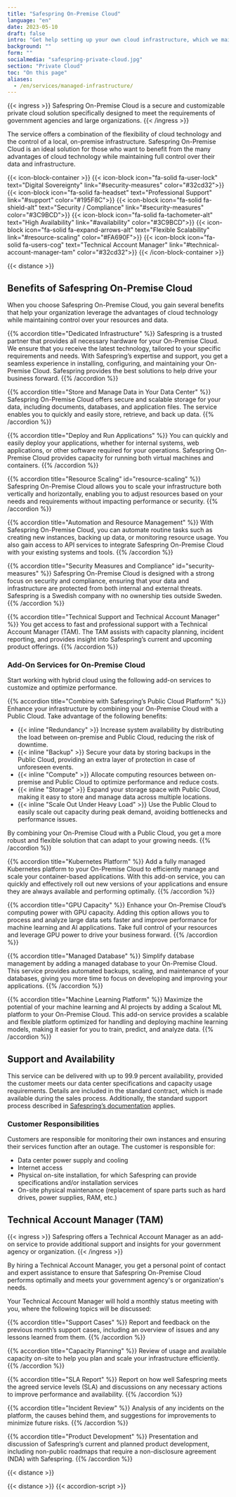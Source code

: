 ```yaml
---
title: "Safespring On-Premise Cloud"
language: "en"
date: 2023-05-10
draft: false
intro: "Get help setting up your own cloud infrastructure, which we maintain. This way, you get the power of the cloud—in your own data center."
background: ""
form: ""
socialmedia: "safespring-private-cloud.jpg"
section: "Private Cloud"
toc: "On this page"
aliases:
  - /en/services/managed-infrastructure/
---
```


{{< ingress >}}
Safespring On-Premise Cloud is a secure and customizable private cloud solution specifically designed to meet the requirements of government agencies and large organizations.
{{< /ingress >}}

The service offers a combination of the flexibility of cloud technology and the control of a local, on-premise infrastructure. Safespring On-Premise Cloud is an ideal solution for those who want to benefit from the many advantages of cloud technology while maintaining full control over their data and infrastructure.

{{< icon-block-container >}}
{{< icon-block icon="fa-solid fa-user-lock" text="Digital Sovereignty" link="#security-measures" color="#32cd32">}}
{{< icon-block icon="fa-solid fa-headset" text="Professional Support" link="#support" color="#195F8C">}}
{{< icon-block icon="fa-solid fa-shield-alt" text="Security / Compliance" link="#security-measures" color="#3C9BCD">}}
{{< icon-block icon="fa-solid fa-tachometer-alt" text="High Availability" link="#availability" color="#3C9BCD">}}
{{< icon-block icon="fa-solid fa-expand-arrows-alt" text="Flexible Scalability" link="#resource-scaling" color="#FA690F">}}
{{< icon-block icon="fa-solid fa-users-cog" text="Technical Account Manager" link="#technical-account-manager-tam" color="#32cd32">}}
{{< /icon-block-container >}}

{{< distance >}}

## Benefits of Safespring On-Premise Cloud

When you choose Safespring On-Premise Cloud, you gain several benefits that help your organization leverage the advantages of cloud technology while maintaining control over your resources and data.

{{% accordion title="Dedicated Infrastructure" %}}
Safespring is a trusted partner that provides all necessary hardware for your On-Premise Cloud. We ensure that you receive the latest technology, tailored to your specific requirements and needs. With Safespring’s expertise and support, you get a seamless experience in installing, configuring, and maintaining your On-Premise Cloud. Safespring provides the best solutions to help drive your business forward.
{{% /accordion %}}

{{% accordion title="Store and Manage Data in Your Data Center" %}}
Safespring On-Premise Cloud offers secure and scalable storage for your data, including documents, databases, and application files. The service enables you to quickly and easily store, retrieve, and back up data.
{{% /accordion %}}

{{% accordion title="Deploy and Run Applications" %}}
You can quickly and easily deploy your applications, whether for internal systems, web applications, or other software required for your operations. Safespring On-Premise Cloud provides capacity for running both virtual machines and containers.
{{% /accordion %}}

{{% accordion title="Resource Scaling" id="resource-scaling" %}}
Safespring On-Premise Cloud allows you to scale your infrastructure both vertically and horizontally, enabling you to adjust resources based on your needs and requirements without impacting performance or security.
{{% /accordion %}}

{{% accordion title="Automation and Resource Management" %}}
With Safespring On-Premise Cloud, you can automate routine tasks such as creating new instances, backing up data, or monitoring resource usage. You also gain access to API services to integrate Safespring On-Premise Cloud with your existing systems and tools.
{{% /accordion %}}

{{% accordion title="Security Measures and Compliance" id="security-measures" %}}
Safespring On-Premise Cloud is designed with a strong focus on security and compliance, ensuring that your data and infrastructure are protected from both internal and external threats. Safespring is a Swedish company with no ownership ties outside Sweden.
{{% /accordion %}}

{{% accordion title="Technical Support and Technical Account Manager" %}}
You get access to fast and professional support with a Technical Account Manager (TAM). The TAM assists with capacity planning, incident reporting, and provides insight into Safespring’s current and upcoming product offerings.
{{% /accordion %}}

### Add-On Services for On-Premise Cloud

Start working with hybrid cloud using the following add-on services to customize and optimize performance.

{{% accordion title="Combine with Safespring’s Public Cloud Platform" %}}
Enhance your infrastructure by combining your On-Premise Cloud with a Public Cloud. Take advantage of the following benefits:

- {{< inline "Redundancy" >}} Increase system availability by distributing the load between on-premise and Public Cloud, reducing the risk of downtime.
- {{< inline "Backup" >}} Secure your data by storing backups in the Public Cloud, providing an extra layer of protection in case of unforeseen events.
- {{< inline "Compute" >}} Allocate computing resources between on-premise and Public Cloud to optimize performance and reduce costs.
- {{< inline "Storage" >}} Expand your storage space with Public Cloud, making it easy to store and manage data across multiple locations.
- {{< inline "Scale Out Under Heavy Load" >}} Use the Public Cloud to easily scale out capacity during peak demand, avoiding bottlenecks and performance issues.

By combining your On-Premise Cloud with a Public Cloud, you get a more robust and flexible solution that can adapt to your growing needs.
{{% /accordion %}}

{{% accordion title="Kubernetes Platform" %}}
Add a fully managed Kubernetes platform to your On-Premise Cloud to efficiently manage and scale your container-based applications. With this add-on service, you can quickly and effectively roll out new versions of your applications and ensure they are always available and performing optimally.
{{% /accordion %}}

{{% accordion title="GPU Capacity" %}}
Enhance your On-Premise Cloud’s computing power with GPU capacity. Adding this option allows you to process and analyze large data sets faster and improve performance for machine learning and AI applications. Take full control of your resources and leverage GPU power to drive your business forward.
{{% /accordion %}}

{{% accordion title="Managed Database" %}}
Simplify database management by adding a managed database to your On-Premise Cloud. This service provides automated backups, scaling, and maintenance of your databases, giving you more time to focus on developing and improving your applications.
{{% /accordion %}}

{{% accordion title="Machine Learning Platform" %}}
Maximize the potential of your machine learning and AI projects by adding a Scalout ML platform to your On-Premise Cloud. This add-on service provides a scalable and flexible platform optimized for handling and deploying machine learning models, making it easier for you to train, predict, and analyze data.
{{% /accordion %}}

## Support and Availability

This service can be delivered with up to 99.9 percent availability, provided the customer meets our data center specifications and capacity usage requirements. Details are included in the standard contract, which is made available during the sales process. Additionally, the standard support process described in [Safespring’s documentation](https://docs.safespring.com/service/policies) applies.

### Customer Responsibilities

Customers are responsible for monitoring their own instances and ensuring their services function after an outage. The customer is responsible for:

- Data center power supply and cooling
- Internet access
- Physical on-site installation, for which Safespring can provide specifications and/or installation services
- On-site physical maintenance (replacement of spare parts such as hard drives, power supplies, RAM, etc.)

## Technical Account Manager (TAM)

{{< ingress >}}
Safespring offers a Technical Account Manager as an add-on service to provide additional support and insights for your government agency or organization.
{{< /ingress >}}

By hiring a Technical Account Manager, you get a personal point of contact and expert assistance to ensure that Safespring On-Premise Cloud performs optimally and meets your government agency's or organization's needs.

Your Technical Account Manager will hold a monthly status meeting with you, where the following topics will be discussed:

{{% accordion title="Support Cases" %}}
Report and feedback on the previous month’s support cases, including an overview of issues and any lessons learned from them.
{{% /accordion %}}

{{% accordion title="Capacity Planning" %}}
Review of usage and available capacity on-site to help you plan and scale your infrastructure efficiently.
{{% /accordion %}}

{{% accordion title="SLA Report" %}}
Report on how well Safespring meets the agreed service levels (SLA) and discussions on any necessary actions to improve performance and availability.
{{% /accordion %}}

{{% accordion title="Incident Review" %}}
Analysis of any incidents on the platform, the causes behind them, and suggestions for improvements to minimize future risks.
{{% /accordion %}}

{{% accordion title="Product Development" %}}
Presentation and discussion of Safespring’s current and planned product development, including non-public roadmaps that require a non-disclosure agreement (NDA) with Safespring.
{{% /accordion %}}

{{< distance >}}

<!--
{{< chart >}}
timeline
section Week 0
Contract Signed: Prepare contract documents
: Send contract documents for review
: Get the contract signed by all parties
: Archive the signed contract
section Week 1
Hardware Order: Identify and specify required hardware
: Collect quotes from suppliers
: Review and compare quotes
: Place an order for approved hardware
: Follow up on delivery time and status
section Week 4
Work Planning: Identify project resources
: Allocate resources to specific tasks
: Create a detailed project plan
: Assign tasks and responsibilities
Follow-up Meeting 1: Prepare status report for the meeting
: Discuss and ensure access
: Plan for customer resources
section Week 8
Platform Training: Plan and schedule training sessions
: Create training materials
: Conduct training sessions
: Collect feedback and evaluate
Follow-up Meeting 2: Prepare status report
: Assign customer resources
: Discuss issues and solutions
section Week 12-18
Hardware Delivery: Follow up on delivery status
: Inform customer of delivery date
: Ensure hardware receipt
Hardware Installation (Week 18): Plan installation process
: Perform installation
: Conduct functionality tests
section Week 18-19
Software Installation: Gather required software
: Install and configure software
Perform Tests : Conduct tests
section Week 20
Delivery Meeting: Prepare status report
: Review user interface
: Go through platform functionalities
{{< /chart >}}
-->
{{< distance >}}
{{< accordion-script >}}
